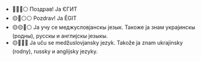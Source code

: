 - 🔵🔵🔵⚪ Поздрав! Ја ЄГИТ
- 🟡🔵⚪⚪ Pozdrav! Ja ĚGIT
- 🟡🟡🔴⚪ Ја учу се меджусловјанскы језык. Такоже ја знам украјинскы (родны), русскы и англијскы језыкы.
- 🟡🔴🔴🔴 Ja uču se medžuslovjansky jezyk. Takože ja znam ukrajinsky (rodny), russky и anglijsky jezyky.
